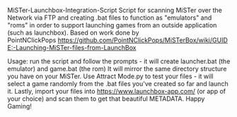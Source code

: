 MiSTer-Launchbox-Integration-Script
Script for scanning MiSTer over the Network via FTP and creating .bat files to function as "emulators" and "roms" in order to support launching games from an outside application (such as launchbox). Based on work done by PointNClickPops https://github.com/PointNClickPops/MiSTerBox/wiki/GUIDE:-Launching-MiSTer-files-from-LaunchBox

Usage: run the script and follow the prompts - it will create launcher.bat (the emulator) and game.bat (the rom) It will mirror the same directory structure you have on your MiSTer.
Use Attract Mode.py to test your files - it will select a game randomly from the .bat files you've created so far and launch it. Lastly, import your files into https://www.launchbox-app.com/ (or app of your choice) and scan them to get that beautiful METADATA. Happy Gaming!

